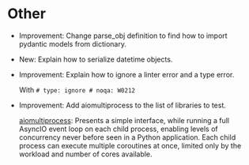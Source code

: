 # Other

* Improvement: Change parse_obj definition to find how to import pydantic models from dictionary.
* New: Explain how to serialize datetime objects.
* Improvement: Explain how to ignore a linter error and a type error.

    With `# type: ignore # noqa: W0212`

* Improvement: Add aiomultiprocess to the list of libraries to test.

    [aiomultiprocess](https://github.com/omnilib/aiomultiprocess): Presents
    a simple interface, while running a full AsyncIO event loop on each
    child process, enabling levels of concurrency never before seen in
    a Python application. Each child process can execute multiple coroutines
    at once, limited only by the workload and number of cores available.